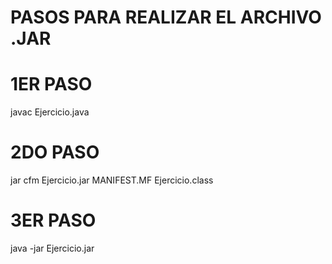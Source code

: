 # PASOS PARA REALIZAR EL ARCHIVO .JAR
# 1ER PASO
javac Ejercicio.java

# 2DO PASO
jar cfm Ejercicio.jar MANIFEST.MF Ejercicio.class

# 3ER PASO
java -jar Ejercicio.jar